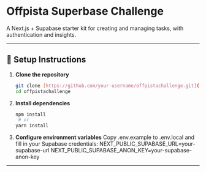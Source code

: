 # Offpista Superbase Challenge

A Next.js + Supabase starter kit for creating and managing tasks, with authentication and insights.

---

## 🚀 Setup Instructions

1. **Clone the repository**
   ```bash
   git clone [https://github.com/your-username/offpistachallenge.git](https://github.com/joekings2k/offpistaChallenge/)
   cd offpistachallenge
2. **Install dependencies**
   ```bash
   npm install
    # or
   yarn install
3. **Configure environment variables**
   Copy .env.example to .env.local and fill in your Supabase credentials:
   NEXT_PUBLIC_SUPABASE_URL=your-supabase-url
   NEXT_PUBLIC_SUPABASE_ANON_KEY=your-supabase-anon-key
---
   
 
  
